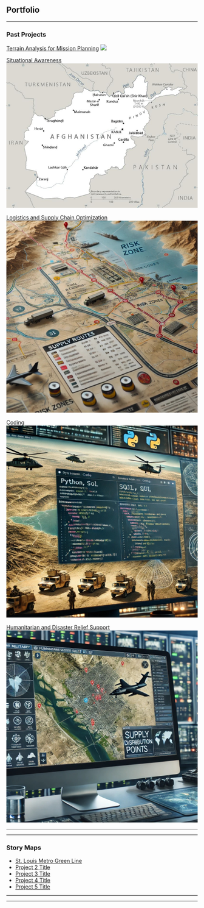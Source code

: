 ## Portfolio

---

### Past Projects

[Terrain Analysis for Mission Planning](images/Layout1.jpg)
<img src="images/Layout1.jpg?raw=true"/>

[Situational Awareness](https://www.cia.gov/the-world-factbook/countries/afghanistan/)
<img src="images/AF-map.jpg?raw=true"/>

[Logistics and Supply Chain Optimization](/sample_page)
<img src="images/Logistics.jpg?raw=true"/>

[Coding](/sample_page)
<img src="images/Coding.jpg?raw=true"/>

[Humanitarian and Disaster Relief Support](/sample_page)
<img src="images/HADR.jpg?raw=true"/>

---

---

### Story Maps

- [St. Louis Metro Green Line](https://storymaps.arcgis.com/stories/53372c499c02494ba64018a2204340c6/)
- [Project 2 Title](http://example.com/)
- [Project 3 Title](http://example.com/)
- [Project 4 Title](http://example.com/)
- [Project 5 Title](http://example.com/)

---




---
